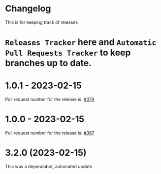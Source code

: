 # Changelog

This is for keeping track of releases

# `Releases Tracker` here and `Automatic Pull Requests Tracker` to keep branches up to date.

# 1.0.1 - 2023-02-15

Pull request number for the release is: [#379](https://github.com/jge162/Action-workflows/pull/379)

# 1.0.0 - 2023-02-15

Pull request number for the release is: [#367](https://github.com/jge162/Action-workflows/pull/367)

# 3.2.0 (2023-02-15)

This was a dependabot, automated update
